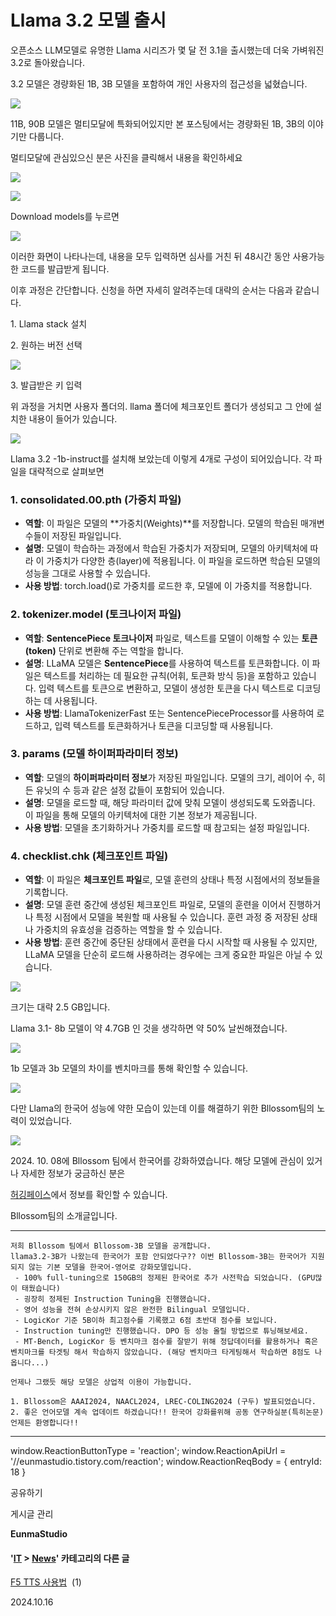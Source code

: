 
# Llama 3.2 모델 출시

오픈소스 LLM모델로 유명한 Llama 시리즈가 몇 달 전 3.1을 출시했는데 더욱 가벼워진 3.2로 돌아왔습니다.

3.2 모델은 경량화된 1B, 3B 모델을 포함하여 개인 사용자의 접근성을 넓혔습니다. 

![](https://blog.kakaocdn.net/dn/syxhY/btsJ4vPiaEr/N3uR0GVwTghDMY7PE9M7Rk/img.png)

11B, 90B 모델은 멀티모달에 특화되어있지만 본 포스팅에서는 경량화된 1B, 3B의 이야기만 다룹니다. 

멀티모달에 관심있으신 분은 사진을 클릭해서 내용을 확인하세요

[![](https://blog.kakaocdn.net/dn/c15dlo/btsJ5BHLPKj/kkqz1dE4thyG4YBVkbrUL1/img.png)](https://www.llama.com/)

[![](https://blog.kakaocdn.net/dn/bzzj5z/btsJ6bWrLZH/iSsHYFWx4Ek2fAcv6rkMRk/img.png)](https://www.llama.com/ "Llama 공식 페이지")

Download models를 누르면

![](https://blog.kakaocdn.net/dn/bT6KGp/btsJ5AB0zzs/VTAYHEYt244GnIee1UcDqk/img.png)

이러한 화면이 나타나는데, 내용을 모두 입력하면 심사를 거친 뒤 48시간 동안 사용가능한 코드를 발급받게 됩니다.

이후 과정은 간단합니다. 신청을 하면 자세히 알려주는데 대략의 순서는 다음과 같습니다.

1\. Llama stack 설치

2\. 원하는 버전 선택

![](https://blog.kakaocdn.net/dn/dhCpqe/btsJ6c8KQFi/YsflH9K5pkcTlXMNBQ4QC0/img.png)

3\. 발급받은 키 입력

위 과정을 거치면 사용자 폴더의. llama 폴더에 체크포인트 폴더가 생성되고 그 안에 설치한 내용이 들어가 있습니다.

![](https://blog.kakaocdn.net/dn/lbt20/btsJ3KTUYD0/Lzk8dpLkhxukMmMDsnSc9k/img.png)

Llama 3.2 -1b-instruct를 설치해 보았는데 이렇게 4개로 구성이 되어있습니다. 각 파일을 대략적으로 살펴보면

### 1\. **consolidated.00.pth (가중치 파일)**

*   **역할**: 이 파일은 모델의 **가중치(Weights)**를 저장합니다. 모델의 학습된 매개변수들이 저장된 파일입니다.
*   **설명**: 모델이 학습하는 과정에서 학습된 가중치가 저장되며, 모델의 아키텍처에 따라 이 가중치가 다양한 층(layer)에 적용됩니다. 이 파일을 로드하면 학습된 모델의 성능을 그대로 사용할 수 있습니다.
*   **사용 방법**: torch.load()로 가중치를 로드한 후, 모델에 이 가중치를 적용합니다.

### 2\. **tokenizer.model (토크나이저 파일)**

*   **역할**: **SentencePiece 토크나이저** 파일로, 텍스트를 모델이 이해할 수 있는 **토큰(token)** 단위로 변환해 주는 역할을 합니다.
*   **설명**: LLaMA 모델은 **SentencePiece**를 사용하여 텍스트를 토큰화합니다. 이 파일은 텍스트를 처리하는 데 필요한 규칙(어휘, 토큰화 방식 등)을 포함하고 있습니다. 입력 텍스트를 토큰으로 변환하고, 모델이 생성한 토큰을 다시 텍스트로 디코딩하는 데 사용됩니다.
*   **사용 방법**: LlamaTokenizerFast 또는 SentencePieceProcessor를 사용하여 로드하고, 입력 텍스트를 토큰화하거나 토큰을 디코딩할 때 사용됩니다.

### 3\. **params (모델 하이퍼파라미터 정보)**

*   **역할**: 모델의 **하이퍼파라미터 정보**가 저장된 파일입니다. 모델의 크기, 레이어 수, 히든 유닛의 수 등과 같은 설정 값들이 포함되어 있습니다.
*   **설명**: 모델을 로드할 때, 해당 파라미터 값에 맞춰 모델이 생성되도록 도와줍니다. 이 파일을 통해 모델의 아키텍처에 대한 기본 정보가 제공됩니다.
*   **사용 방법**: 모델을 초기화하거나 가중치를 로드할 때 참고되는 설정 파일입니다.

### 4\. **checklist.chk (체크포인트 파일)**

*   **역할**: 이 파일은 **체크포인트 파일**로, 모델 훈련의 상태나 특정 시점에서의 정보들을 기록합니다.
*   **설명**: 모델 훈련 중간에 생성된 체크포인트 파일로, 모델의 훈련을 이어서 진행하거나 특정 시점에서 모델을 복원할 때 사용될 수 있습니다. 훈련 과정 중 저장된 상태나 가중치의 유효성을 검증하는 역할을 할 수 있습니다.
*   **사용 방법**: 훈련 중간에 중단된 상태에서 훈련을 다시 시작할 때 사용될 수 있지만, LLaMA 모델을 단순히 로드해 사용하려는 경우에는 크게 중요한 파일은 아닐 수 있습니다.

![](https://blog.kakaocdn.net/dn/bhvW2x/btsJ3YqPLdj/cscJlizMJWW3pl6RkTDNd0/img.png)

크기는 대략 2.5 GB입니다. 

Llama 3.1- 8b 모델이 약 4.7GB 인 것을 생각하면 약 50% 날씬해졌습니다. 

![](https://blog.kakaocdn.net/dn/cFxDgn/btsJ4Ldrkzx/cwsf6qLhgpkD21E2V7LcIk/img.png)

1b 모델과 3b 모델의 차이를 벤치마크를 통해 확인할 수 있습니다.

![](https://blog.kakaocdn.net/dn/bXsCWn/btsJ435OKUS/qKsG4KRZQuOiWPpTGQjpw1/img.png)

다만 Llama의 한국어 성능에 약한 모습이 있는데 이를 해결하기 위한 Bllossom팀의 노력이 있었습니다. 

![](https://blog.kakaocdn.net/dn/bHEbdC/btsJ6ds6DoE/TEtw176XqAXk2e4siXKLW0/img.png)

2024\. 10. 08에 Bllossom 팀에서 한국어를 강화하였습니다. 해당 모델에 관심이 있거나 자세한 정보가 궁금하신 분은 

[허깅페이스](https://huggingface.co/Bllossom/llama-3.2-Korean-Bllossom-3B)에서 정보를 확인할 수 있습니다.

Bllossom팀의 소개글입니다.

* * *

    저희 Bllossom 팀에서 Bllossom-3B 모델을 공개합니다.
    llama3.2-3B가 나왔는데 한국어가 포함 안되었다구?? 이번 Bllossom-3B는 한국어가 지원되지 않는 기본 모델을 한국어-영어로 강화모델입니다.
     - 100% full-tuning으로 150GB의 정제된 한국어로 추가 사전학습 되었습니다. (GPU많이 태웠습니다)
     - 굉장히 정제된 Instruction Tuning을 진행했습니다.
     - 영어 성능을 전혀 손상시키지 않은 완전한 Bilingual 모델입니다.
     - LogicKor 기준 5B이하 최고점수를 기록했고 6점 초반대 점수를 보입니다.
     - Instruction tuning만 진행했습니다. DPO 등 성능 올릴 방법으로 튜닝해보세요.
     - MT-Bench, LogicKor 등 벤치마크 점수를 잘받기 위해 정답데이터를 활용하거나 혹은 벤치마크를 타겟팅 해서 학습하지 않았습니다. (해당 벤치마크 타게팅해서 학습하면 8점도 나옵니다...)
    
    언제나 그랬듯 해당 모델은 상업적 이용이 가능합니다.
    
    1. Bllossom은 AAAI2024, NAACL2024, LREC-COLING2024 (구두) 발표되었습니다.
    2. 좋은 언어모델 계속 업데이트 하겠습니다!! 한국어 강화를위해 공동 연구하실분(특히논문) 언제든 환영합니다!! 

* * *

window.ReactionButtonType = 'reaction'; window.ReactionApiUrl = '//eunmastudio.tistory.com/reaction'; window.ReactionReqBody = { entryId: 18 }

공유하기

게시글 관리

**EunmaStudio**

#### '[IT](/category/IT) > [News](/category/IT/News)' 카테고리의 다른 글

[F5 TTS 사용법](/19)  (1)

2024.10.16
            